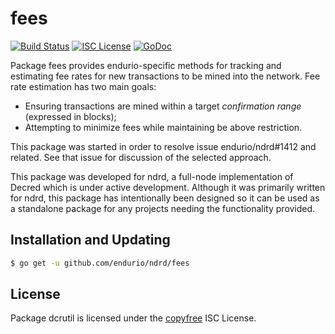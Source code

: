 fees
=======


[![Build Status](http://img.shields.io/travis/endurio/ndrd.svg)](https://travis-ci.org/endurio/ndrd)
[![ISC License](http://img.shields.io/badge/license-ISC-blue.svg)](http://copyfree.org)
[![GoDoc](http://img.shields.io/badge/godoc-reference-blue.svg)](http://godoc.org/github.com/endurio/ndrd/fees)

Package fees provides endurio-specific methods for tracking and estimating fee
rates for new transactions to be mined into the network. Fee rate estimation has
two main goals:

- Ensuring transactions are mined within a target _confirmation range_
  (expressed in blocks);
- Attempting to minimize fees while maintaining be above restriction.

This package was started in order to resolve issue endurio/ndrd#1412 and related.
See that issue for discussion of the selected approach.

This package was developed for ndrd, a full-node implementation of Decred which
is under active development.  Although it was primarily written for
ndrd, this package has intentionally been designed so it can be used as a
standalone package for any projects needing the functionality provided.

## Installation and Updating

```bash
$ go get -u github.com/endurio/ndrd/fees
```

## License

Package dcrutil is licensed under the [copyfree](http://copyfree.org) ISC
License.
